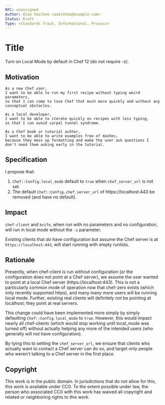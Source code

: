 ```yaml
---
RFC: unassigned
Author: Alan Smithee <asmithee@example.com>
Status: Draft
Type: <Standards Track, Informational, Process>
---
```


# Title

Turn on Local Mode by default in Chef 12 (do not require -z).

## Motivation

    As a new Chef user,
    I want to be able to run my first recipe without typing weird parameters,
    so that I can come to love Chef that much more quickly and without any conceptual obstacles.

    As a local developer,
    I want to be able to iterate quickly on recipes with less typing,
    so that I can avoid carpal tunnel syndrome.

    As a Chef book or tutorial author,
    I want to be able to write examples free of dashes,
    because they mess up formatting and make the user ask questions I don't need them asking early in the tutorial.

## Specification

I propose that:
1. `Chef::Config.local_mode` default to `true` when `chef_server_url` is not set.
2. The default `Chef::Config.chef_server_url` of https://localhost:443 be removed (and have no default).

## Impact

`chef-client` and `knife`, when run with no parameters and no configuration, will run in local mode without the `-z` parameter.

Existing clients that *do* have configuration but assume the Chef server is at `https://localhost:443`, will start running with empty runlists.

## Rationale

Presently, when chef-client is run without configuration (or the configuration does not point at a Chef server), we assume the user wanted to point at a local Chef server (https://localhost:443).  This is not a particularly common mode of operation now that chef-zero exists (which only recently supported https), and many many more users will be running local mode.  Further, existing real clients will definitely *not* be pointing at localhost; they point at real servers.

This change could have been implemented more simply by simply defaulting `Chef::Config.local_mode` to `true`.  However, this would impact nearly all chef-clients (which would stop working until local_mode was turned off) without actually helping any more of the intended users (who generally will not have configuration).

By tying this to setting the `chef_server_url`, we ensure that clients who actually want to contact a Chef server can do so, and target only people who weren't talking to a Chef server in the first place.

## Copyright

This work is in the public domain. In jurisdictions that do not allow for this,
this work is available under CC0. To the extent possible under law, the person
who associated CC0 with this work has waived all copyright and related or
neighboring rights to this work.

```
